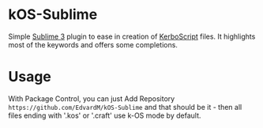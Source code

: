 kOS-Sublime
===========

Simple [Sublime 3](http://www.sublimetext.com/3) plugin to ease in creation of 
[KerboScript](https://github.com/Nivekk/KOS) files. It highlights most of the 
keywords and offers some completions.

Usage
=====

With Package Control, you can just Add Repository `https://github.com/EdvardM/kOS-Sublime`
and that should be it - then all files ending with '.kos' or '.craft' use k-OS mode by default.



